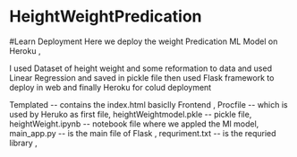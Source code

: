 # HeightWeightPredication
#Learn Deployment
Here we deploy the weight Predication ML Model on Heroku ,

I used Dataset of height weight and some reformation to data  and used Linear Regression 
and saved in pickle file 
then used Flask framework to deploy in web
and finally Heroku for colud deployment

Templated -- contains the index.html basiclly Frontend ,
Procfile -- which is used by Heruko as first file,
heightWeightmodel.pkle -- pickle file,
heightWeight.ipynb -- notebook file where we appled the Ml model,
main_app.py -- is the main file of Flask ,
requriment.txt -- is the requried library ,
